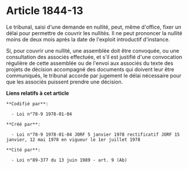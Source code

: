 # Article 1844-13

Le tribunal, saisi d'une demande en nullité, peut, même d'office, fixer un délai pour permettre de couvrir les nullités. Il
ne peut prononcer la nullité moins de deux mois après la date de l'exploit introductif d'instance.

Si, pour couvrir une nullité, une assemblée doit être convoquée, ou une consultation des associés effectuée, et s'il est
justifié d'une convocation régulière de cette assemblée ou de l'envoi aux associés du texte des projets de décision
accompagné des documents qui doivent leur être communiqués, le tribunal accorde par jugement le délai nécessaire pour que les
associés puissent prendre une décision.

**Liens relatifs à cet article**

	**Codifié par**:

	  - Loi n°78-9 1978-01-04

	**Créé par**:

	  - Loi n°78-9 1978-01-04 JORF 5 janvier 1978 rectificatif JORF 15 janvier, 12 mai 1978 en vigueur le 1er juillet 1978

	**Cité par**:

	  - Loi n°89-377 du 13 juin 1989 - art. 9 (Ab)

